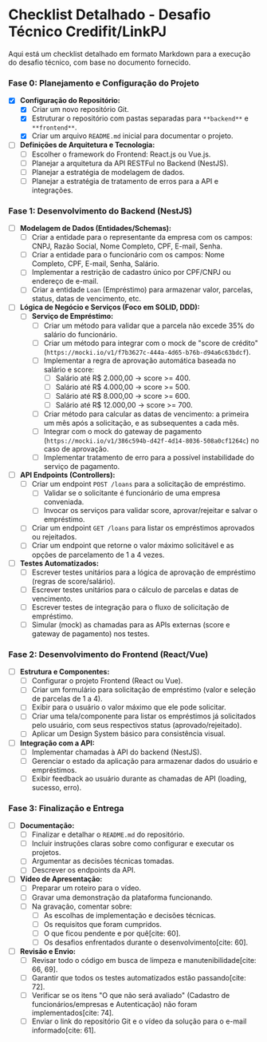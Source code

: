 # Checklist Detalhado - Desafio Técnico Credifit/LinkPJ

Aqui está um checklist detalhado em formato Markdown para a execução do desafio técnico, com base no documento fornecido.

### **Fase 0: Planejamento e Configuração do Projeto**

-   [x] **Configuração do Repositório:**
    -   [x] Criar um novo repositório Git.
    -   [x] Estruturar o repositório com pastas separadas para `**backend**` e `**frontend**`.
    -   [x] Criar um arquivo `README.md` inicial para documentar o projeto.

-   [ ] **Definições de Arquitetura e Tecnologia:**
    -   [ ] Escolher o framework do Frontend: React.js ou Vue.js.
    -   [ ] Planejar a arquitetura da API RESTFul no Backend (NestJS).
    -   [ ] Planejar a estratégia de modelagem de dados.
    -   [ ] Planejar a estratégia de tratamento de erros para a API e integrações.

### **Fase 1: Desenvolvimento do Backend (NestJS)**

-   [ ] **Modelagem de Dados (Entidades/Schemas):**
    -   [ ] Criar a entidade para o representante da empresa com os campos: CNPJ, Razão Social, Nome Completo, CPF, E-mail, Senha.
    -   [ ] Criar a entidade para o funcionário com os campos: Nome Completo, CPF, E-mail, Senha, Salário.
    -   [ ] Implementar a restrição de cadastro único por CPF/CNPJ ou endereço de e-mail.
    -   [ ] Criar a entidade `Loan` (Empréstimo) para armazenar valor, parcelas, status, datas de vencimento, etc.

-   [ ] **Lógica de Negócio e Serviços (Foco em SOLID, DDD):**
    -   [ ] **Serviço de Empréstimo:**
        -   [ ] Criar um método para validar que a parcela não excede 35% do salário do funcionário.
        -   [ ] Criar um método para integrar com o mock de "score de crédito" (`https://mocki.io/v1/f7b3627c-444a-4d65-b76b-d94a6c63bdcf`).
        -   [ ] Implementar a regra de aprovação automática baseada no salário e score:
            -   [ ] Salário até R$ 2.000,00 → score >= 400.
            -   [ ] Salário até R$ 4.000,00 → score >= 500.
            -   [ ] Salário até R$ 8.000,00 → score >= 600.
            -   [ ] Salário até R$ 12.000,00 → score >= 700.
        -   [ ] Criar método para calcular as datas de vencimento: a primeira um mês após a solicitação, e as subsequentes a cada mês.
        -   [ ] Integrar com o mock do gateway de pagamento (`https://mocki.io/v1/386c594b-d42f-4d14-8036-508a0cf1264c`) no caso de aprovação.
        -   [ ] Implementar tratamento de erro para a possível instabilidade do serviço de pagamento.

-   [ ] **API Endpoints (Controllers):**
    -   [ ] Criar um endpoint `POST /loans` para a solicitação de empréstimo.
        -   [ ] Validar se o solicitante é funcionário de uma empresa conveniada.
        -   [ ] Invocar os serviços para validar score, aprovar/rejeitar e salvar o empréstimo.
    -   [ ] Criar um endpoint `GET /loans` para listar os empréstimos aprovados ou rejeitados.
    -   [ ] Criar um endpoint que retorne o valor máximo solicitável e as opções de parcelamento de 1 a 4 vezes.

-   [ ] **Testes Automatizados:**
    -   [ ] Escrever testes unitários para a lógica de aprovação de empréstimo (regras de score/salário).
    -   [ ] Escrever testes unitários para o cálculo de parcelas e datas de vencimento.
    -   [ ] Escrever testes de integração para o fluxo de solicitação de empréstimo.
    -   [ ] Simular (mock) as chamadas para as APIs externas (score e gateway de pagamento) nos testes.

### **Fase 2: Desenvolvimento do Frontend (React/Vue)**

-   [ ] **Estrutura e Componentes:**
    -   [ ] Configurar o projeto Frontend (React ou Vue).
    -   [ ] Criar um formulário para solicitação de empréstimo (valor e seleção de parcelas de 1 a 4).
    -   [ ] Exibir para o usuário o valor máximo que ele pode solicitar.
    -   [ ] Criar uma tela/componente para listar os empréstimos já solicitados pelo usuário, com seus respectivos status (aprovado/rejeitado).
    -   [ ] Aplicar um Design System básico para consistência visual.

-   [ ] **Integração com a API:**
    -   [ ] Implementar chamadas à API do backend (NestJS).
    -   [ ] Gerenciar o estado da aplicação para armazenar dados do usuário e empréstimos.
    -   [ ] Exibir feedback ao usuário durante as chamadas de API (loading, sucesso, erro).

### **Fase 3: Finalização e Entrega**

-   [ ] **Documentação:**
    -   [ ] Finalizar e detalhar o `README.md` do repositório.
    -   [ ] Incluir instruções claras sobre como configurar e executar os projetos.
    -   [ ] Argumentar as decisões técnicas tomadas.
    -   [ ] Descrever os endpoints da API.

-   [ ] **Vídeo de Apresentação:**
    -   [ ] Preparar um roteiro para o vídeo.
    -   [ ] Gravar uma demonstração da plataforma funcionando.
    -   [ ] Na gravação, comentar sobre:
        -   [ ] As escolhas de implementação e decisões técnicas.
        -   [ ] Os requisitos que foram cumpridos.
        -   [ ] O que ficou pendente e por quê[cite: 60].
        -   [ ] Os desafios enfrentados durante o desenvolvimento[cite: 60].

-   [ ] **Revisão e Envio:**
    -   [ ] Revisar todo o código em busca de limpeza e manutenibilidade[cite: 66, 69].
    -   [ ] Garantir que todos os testes automatizados estão passando[cite: 72].
    -   [ ] Verificar se os itens "O que não será avaliado" (Cadastro de funcionários/empresas e Autenticação) não foram implementados[cite: 74].
    -   [ ] Enviar o link do repositório Git e o vídeo da solução para o e-mail informado[cite: 61].